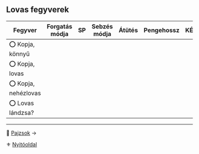 ## Lovas fegyverek

<!-- tag: md_table_start -->

| **Fegyver**          | Forgatás módja | SP  | Sebzés módja | **Átütés** | **Pengehossz** | KÉ  | TÉ  | VÉ  | Sebesség | Speciális |
| -------------------- |:--------------:|:---:|:------------:|:----------:|:--------------:|:---:|:---:|:---:|:--------:| --------- |
| ⭕ Kopja, könnyű     |                |     |              |            |                |     |     |     |          |           |
| ⭕ Kopja, lovas      |                |     |              |            |                |     |     |     |          |           |
| ⭕ Kopja, nehézlovas |                |     |              |            |                |     |     |     |          |           |
| ⭕ Lovas lándzsa?    |                |     |              |            |                |     |     |     |          |           |

<!-- tag: md_table_end -->

---

🔗 [Pajzsok](068_09_pajzsok.md) →

⚜️ [Nyitóoldal](start.md#6-harcrendszer-%EF%B8%8F)
